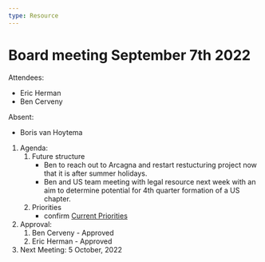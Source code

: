 ```yaml
---
type: Resource
---
```


# Board meeting September 7th 2022

Attendees:

* Eric Herman
* Ben Cerveny

Absent:

* Boris van Hoytema

1. Agenda:
   1. Future structure
      * Ben to reach out to Arcagna and restart restucturing project now that it is after summer holidays.
      * Ben and US team meeting with legal resource next week with an aim to determine potential for 4th quarter formation of a US chapter.
   2. Priorities
      * confirm [Current Priorities](https://about.publiccode.net/organization/mission.html#current-priorities)
2. Approval:
   1. Ben Cerveny - Approved
   2. Eric Herman - Approved
   <!-- 3. Boris van Hoytema -->
3. Next Meeting: 5 October, 2022
